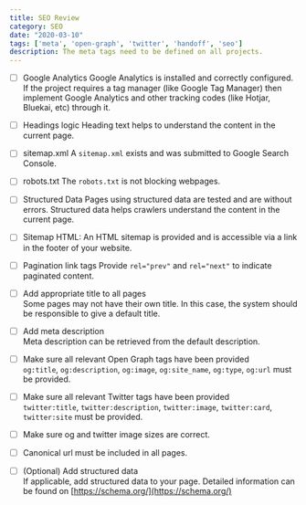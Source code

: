 ```yaml
---
title: SEO Review
category: SEO
date: "2020-03-10"
tags: ['meta', 'open-graph', 'twitter', 'handoff', 'seo']
description: The meta tags need to be defined on all projects.
---
```


- [ ] Google Analytics
Google Analytics is installed and correctly configured. If the project requires a tag manager (like Google Tag Manager) then implement Google Analytics and other tracking codes (like Hotjar, Bluekai, etc) through it.

- [ ] Headings logic
Heading text helps to understand the content in the current page.

- [ ] sitemap.xml
A `sitemap.xml` exists and was submitted to Google Search Console.

- [ ] robots.txt
The `robots.txt` is not blocking webpages.

- [ ] Structured Data
Pages using structured data are tested and are without errors. Structured data helps crawlers understand the content in the current page.

- [ ] Sitemap HTML: An HTML sitemap is provided and is accessible via a link in the footer of your website.

- [ ] Pagination link tags
Provide `rel="prev"` and `rel="next"` to indicate paginated content.

- [ ] Add appropriate title to all pages  
Some pages may not have their own title. In this case, the system should be responsible to give a default title. 

- [ ] Add meta description  
Meta description can be retrieved from the default description.

- [ ] Make sure all relevant Open Graph tags have been provided  
`og:title`, `og:description`, `og:image`, `og:site_name`, `og:type`, `og:url` must be provided. 

- [ ] Make sure all relevant Twitter tags have been provided  
`twitter:title`, `twitter:description`, `twitter:image`, `twitter:card`, `twitter:site` must be provided.  

- [ ] Make sure og and twitter image sizes are correct.

- [ ] Canonical url must be included in all pages.

- [ ] (Optional) Add structured data  
If applicable, add structured data to your page. Detailed information can be found on [https://schema.org/](https://schema.org/)